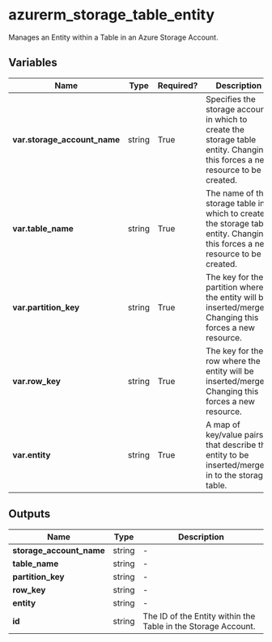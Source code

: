 # azurerm_storage_table_entity

Manages an Entity within a Table in an Azure Storage Account.

## Variables

| Name | Type | Required? |  Description |
| ---- | ---- | --------- |  ----------- |
| **var.storage_account_name** | string | True | Specifies the storage account in which to create the storage table entity. Changing this forces a new resource to be created. | 
| **var.table_name** | string | True | The name of the storage table in which to create the storage table entity. Changing this forces a new resource to be created. | 
| **var.partition_key** | string | True | The key for the partition where the entity will be inserted/merged. Changing this forces a new resource. | 
| **var.row_key** | string | True | The key for the row where the entity will be inserted/merged. Changing this forces a new resource. | 
| **var.entity** | string | True | A map of key/value pairs that describe the entity to be inserted/merged in to the storage table. | 



## Outputs

| Name | Type | Description |
| ---- | ---- | --------- | 
| **storage_account_name** | string  | - | 
| **table_name** | string  | - | 
| **partition_key** | string  | - | 
| **row_key** | string  | - | 
| **entity** | string  | - | 
| **id** | string  | The ID of the Entity within the Table in the Storage Account. | 